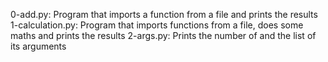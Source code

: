 0-add.py: Program that imports a function from a file and prints the results
1-calculation.py: Program that imports functions from a file, does some maths and prints the results
2-args.py: Prints the number of and the list of its arguments
